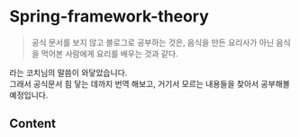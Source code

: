 # Spring-framework-theory
> 공식 문서를 보지 않고 블로그로 공부하는 것은, 음식을 만든 요리사가 아닌 음식을 먹어본 사람에게 요리를 배우는 것과 같다.

라는 코치님의 말씀이 와닿았습니다. <br>
그래서 공식문서 힘 닿는 데까지 번역 해보고, 거기서 모르는 내용들을 찾아서 공부해볼 예정입니다. 

## Content
